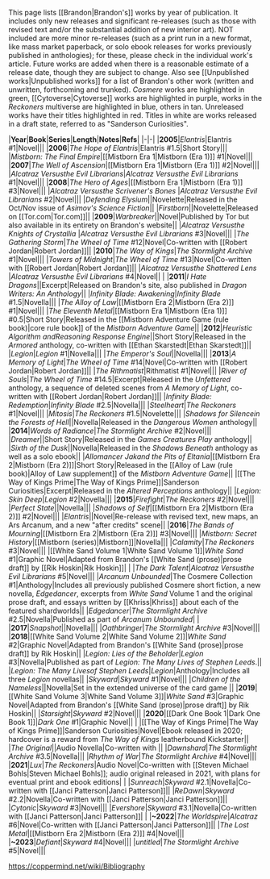 This page lists [[Brandon\|Brandon's]] works by year of publication. It includes only new releases and significant re-releases (such as those with revised text and/or the substantial addition of new interior art). NOT included are more minor re-releases (such as a print run in a new format, like mass market paperback, or solo ebook releases for works previously published in anthologies); for these, please check in the individual work's article. Future works are added when there is a reasonable estimate of a release date, though they are subject to change.
Also see [[Unpublished works\|Unpublished works]] for a list of Brandon's other work (written and unwritten, forthcoming and trunked).
*Cosmere* works are highlighted in green, [[Cytoverse\|Cytoverse]] works are highlighted in purple, works in the *Reckoners* multiverse are highlighted in blue, others in tan. Unreleased works have their titles highlighted in red. Titles in white are works released in a draft state, referred to as "Sanderson Curiosities".

|**Year**|**Book**|**Series**|**Length**|**Notes**|**Refs**|
|-|-|
|**2005**|*Elantris*|Elantris #1|Novel|||
|**2006**|*The Hope of Elantris*|Elantris #1.5|Short Story|||
|*Mistborn: The Final Empire*|[[Mistborn Era 1\|Mistborn (Era 1)]] #1|Novel|||
|**2007**|*The Well of Ascension*|[[Mistborn Era 1\|Mistborn (Era 1)]] #2|Novel|||
|*Alcatraz Versusthe Evil Librarians*|*Alcatraz Versusthe Evil Librarians* #1|Novel|||
|**2008**|*The Hero of Ages*|[[Mistborn Era 1\|Mistborn (Era 1)]] #3|Novel|||
|*Alcatraz Versusthe Scrivener's Bones* |*Alcatraz Versusthe Evil Librarians* #2|Novel|||
|*Defending Elysium*||Novelette|Released in the Oct/Nov issue of *Asimov's Science Fiction*||
|*Firstborn*||Novelette|Released on [[Tor.com\|Tor.com]]||
|**2009**|*Warbreaker*||Novel|Published by Tor but also available in its entirety on Brandon's website||
|*Alcatraz Versusthe Knights of Crystallia* |*Alcatraz Versusthe Evil Librarians* #3|Novel|||
|*The Gathering Storm*|*The Wheel of Time* #12|Novel|Co-written with [[Robert Jordan\|Robert Jordan]]||
|**2010**|*The Way of Kings*|*The Stormlight Archive* #1|Novel|||
|*Towers of Midnight*|*The Wheel of Time* #13|Novel|Co-written with [[Robert Jordan\|Robert Jordan]]||
|*Alcatraz Versusthe Shattered Lens* |*Alcatraz Versusthe Evil Librarians* #4|Novel|| |
|**2011**|*I Hate Dragons*||Excerpt|Released on Brandon's site, also published in *Dragon Writers: An Anthology*||
|*Infinity Blade: Awakening*|*Infinity Blade* #1.5|Novella|||
|*The Alloy of Law*|[[Mistborn Era 2\|Mistborn (Era 2)]] #1|Novel|||
|*The Eleventh Metal*|[[Mistborn Era 1\|Mistborn (Era 1)]] #0.5|Short Story|Released in the [[Mistborn Adventure Game (rule book)\|core rule book]] of the *Mistborn Adventure Game*||
|**2012**|*Heuristic Algorithm andReasoning Response Engine*||Short Story|Released in the *Armored* anthology, co-written with [[Ethan Skarstedt\|Ethan Skarstedt]]||
|*Legion*|*Legion* #1|Novella|||
|*The Emperor's Soul*||Novella|||
|**2013**|*A Memory of Light*|*The Wheel of Time* #14|Novel|Co-written with [[Robert Jordan\|Robert Jordan]]||
|*The Rithmatist*|Rithmatist #1|Novel|||
|*River of Souls*|*The Wheel of Time* #14.5|Excerpt|Released in the *Unfettered* anthology, a sequence of deleted scenes from *A Memory of Light*, co-written with [[Robert Jordan\|Robert Jordan]]||
|*Infinity Blade: Redemption*|*Infinity Blade* #2.5|Novella|||
|*Steelheart*|*The Reckoners* #1|Novel|||
|*Mitosis*|*The Reckoners* #1.5|Novelette|||
|*Shadows for Silencein the Forests of Hell*||Novella|Released in the *Dangerous Women* anthology||
|**2014**|*Words of Radiance*|*The Stormlight Archive* #2|Novel|||
|*Dreamer*||Short Story|Released in the *Games Creatures Play* anthology||
|*Sixth of the Dusk*||Novella|Released in the *Shadows Beneath* anthology as well as a solo ebook||
|*Allomancer Jakand the Pits of Eltania*|[[Mistborn Era 2\|Mistborn (Era 2)]]|Short Story|Released in the [[Alloy of Law (rule book)\|Alloy of Law supplement]] of the *Mistborn Adventure Game*||
|[[The Way of Kings Prime\|The Way of Kings Prime]]|Sanderson Curiosities|Excerpt|Released in the *Altered Perceptions* anthology||
|*Legion: Skin Deep*|*Legion* #2|Novella|||
|**2015**|*Firefight*|*The Reckoners* #2|Novel|||
|*Perfect State*||Novella|||
|*Shadows of Self*|[[Mistborn Era 2\|Mistborn (Era 2)]] #2|Novel|||
|*Elantris*||Novel|Re-release with revised text, new maps, an Ars Arcanum, and a new "after credits" scene||
|**2016**|*The Bands of Mourning*|[[Mistborn Era 2\|Mistborn (Era 2)]] #3|Novel|||
|*Mistborn: Secret History*|[[Mistborn (series)\|Mistborn]]|Novella|||
|*Calamity*|*The Reckoners* #3|Novel|||
|[[White Sand Volume 1\|White Sand Volume 1]]|*White Sand* #1|Graphic Novel|Adapted from Brandon's [[White Sand (prose)\|prose draft]] by [[Rik Hoskin\|Rik Hoskin]]| |
|*The Dark Talent*|*Alcatraz Versusthe Evil Librarians* #5|Novel|||
|*Arcanum Unbounded*|The Cosmere Collection #1|Anthology|Includes all previously published Cosmere short fiction, a new novella, *Edgedancer*, excerpts from *White Sand* Volume 1 and the original prose draft, and essays written by [[Khriss\|Khriss]] about each of the featured shardworlds||
|*Edgedancer*|*The Stormlight Archive* #2.5|Novella|Published as part of *Arcanum Unbounded*| |
|**2017**|*Snapshot*||Novella|||
|*Oathbringer*|*The Stormlight Archive* #3|Novel|||
|**2018**|[[White Sand Volume 2\|White Sand Volume 2]]|*White Sand* #2|Graphic Novel|Adapted from Brandon's [[White Sand (prose)\|prose draft]] by Rik Hoskin||
|*Legion: Lies of the Beholder*|*Legion* #3|Novella|Published as part of *Legion: The Many Lives of Stephen Leeds*.||
|*Legion: The Many Livesof Stephen Leeds*|*Legion*|Anthology|Includes all three *Legion* novellas||
|*Skyward*|*Skyward* #1|Novel|||
|*Children of the Nameless*||Novella|Set in the extended universe of the card game ||
|**2019**|[[White Sand Volume 3\|White Sand Volume 3]]|*White Sand* #3|Graphic Novel|Adapted from Brandon's [[White Sand (prose)\|prose draft]] by Rik Hoskin||
|*Starsight*|*Skyward* #2|Novel|||
|**2020**|[[Dark One Book 1\|Dark One Book 1]]|*Dark One* #1|Graphic Novel|| |
|[[The Way of Kings Prime\|The Way of Kings Prime]]|Sanderson Curiosities|Novel|Ebook released in 2020; hardcover is a reward from *The Way of Kings* leatherbound Kickstarter||
|*The Original*||Audio Novella|Co-written with ||
|*Dawnshard*|*The Stormlight Archive* #3.5|Novella|||
|*Rhythm of War*|*The Stormlight Archive* #4|Novel|||
|**2021**|*Lux*|*The Reckoners*|Audio Novel|Co-written with [[Steven Michael Bohls\|Steven Michael Bohls]]; audio original released in 2021, with plans for eventual print and ebook editions| |
|*Sunreach*|*Skyward* #2.1|Novella|Co-written with [[Janci Patterson\|Janci Patterson]]||
|*ReDawn*|*Skyward* #2.2|Novella|Co-written with [[Janci Patterson\|Janci Patterson]]||
|*Cytonic*|*Skyward* #3|Novel|||
|*Evershore*|*Skyward* #3.1|Novella|Co-written with [[Janci Patterson\|Janci Patterson]]| |
|**~2022**|*The Worldspire*|*Alcatraz* #6|Novel|Co-written with [[Janci Patterson\|Janci Patterson]]||
|*The Lost Metal*|[[Mistborn Era 2\|Mistborn (Era 2)]] #4|Novel|||
|**~2023**|*Defiant*|*Skyward* #4|Novel|||
|*untitled*|*The Stormlight Archive* #5|Novel|||



https://coppermind.net/wiki/Bibliography